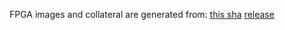 FPGA images and collateral are generated from:
[this sha](https://github.com/oxidecomputer/quartz/commit/a5556411faf25033311652275a524e78098aa2cf)
[release](https://api.github.com/repos/oxidecomputer/quartz/releases/232632993)